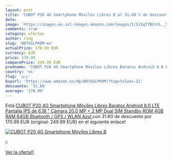```yaml
---
layout: post
title: 'CUBOT P20 4G Smartphone Móviles Libres B al 31.60 % de descuento'
date: 
image: 'https://images-eu.ssl-images-amazon.com/images/I/515qT7BCnYL._SL200_.jpg'
comments: true
category: ofertas
author: ring
slug: 'B07GSLPKDM-es'
actualPrice: 170.99 EUR
currency: EUR
price: 170.99
comparePrice: 249.99 EUR
prodname: 'CUBOT P20 4G Smartphone Móviles Libres Baratos Android 8.0 LTE Pantalla IPS de 6.18 " Cámara 20.0 MP + 2 MP Dual SIM Standby ROM 4GB RAM 64GB Bluetooth / GPS / WLAN  Azul '
country: 'es'
flag: '🇪🇸'
buyurl: 'https://www.amazon.es/dp/B07GSLPKDM/?tag=tolees-21'
descuento: '31.60'
average: '170.99'
---
```


Está [CUBOT P20 4G Smartphone Móviles Libres Baratos Android 8.0 LTE Pantalla IPS de 6.18 " Cámara 20.0 MP + 2 MP Dual SIM Standby ROM 4GB RAM 64GB Bluetooth / GPS / WLAN  Azul ](https://www.amazon.es/dp/B07GSLPKDM/?tag=tolees-21) con 31.60 de descuento por 170.99 EUR (original: 249.99 EUR) en el siguiente enlace!

[![CUBOT P20 4G Smartphone Móviles Libres B](https://images-eu.ssl-images-amazon.com/images/I/515qT7BCnYL._SL200_.jpg)](https://www.amazon.es/dp/B07GSLPKDM/?tag=tolees-21)

ℹ️:


[Ver la oferta!!](https://www.amazon.es/dp/B07GSLPKDM/?tag=tolees-21)
